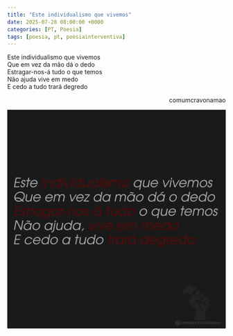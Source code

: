 ```yaml
---
title: "Este individualismo que vivemos"
date: 2025-07-28 08:00:00 +0000
categories: [PT, Poesia]
tags: [poesia, pt, poesiainterventiva]
---
```


<div style="color:Platinum">
<p>
Este individualismo que vivemos<br>
Que em vez da mão dá o dedo<br>
Estragar-nos-á tudo o que temos<br>
Não ajuda vive em medo<br>
E cedo a tudo trará degredo<br>
</p>
</div>
<p style="text-align:right">comumcravonamao</p>

![este-individualismo-que-vivemos](assets/images/este-individualismo-que-vivemos.png)
